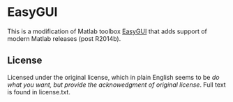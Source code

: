EasyGUI
=======

This is a modification of Matlab toolbox [EasyGUI](https://se.mathworks.com/matlabcentral/fileexchange/22936-easygui "EasyGUI on File Exchange") that adds support of modern Matlab releases (post R2014b).


License
-------

Licensed under the original license, which in plain English seems to be *do what you want, but provide the acknowedgment of original license*. Full text is found in license.txt.
